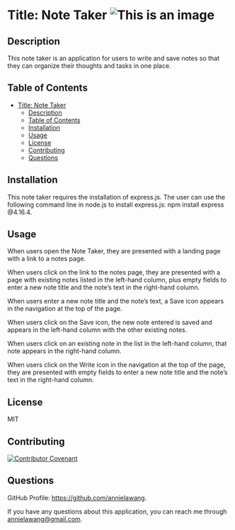 # Title: Note Taker ![This is an image](https://img.shields.io/badge/License-MIT_2.0-blue.svg)

## Description
This note taker is an application for users to write and save notes so that they can organize their thoughts and tasks in one place.

## Table of Contents
- [Title: Note Taker ](#title-note-taker-)
  - [Description](#description)
  - [Table of Contents](#table-of-contents)
  - [Installation](#installation)
  - [Usage](#usage)
  - [License](#license)
  - [Contributing](#contributing)
  - [Questions](#questions)

## Installation
This note taker requires the installation of express.js. The user can use the following command line in node.js to install express.js: npm install express @4.16.4.

## Usage
When users open the Note Taker, they are presented with a landing page with a link to a notes page.

When users click on the link to the notes page, they are presented with a page with existing notes listed in the left-hand column, plus empty fields to enter a new note title and the note’s text in the right-hand column.

When users enter a new note title and the note’s text, a Save icon appears in the navigation at the top of the page.

When users click on the Save icon, the new note entered is saved and appears in the left-hand column with the other existing notes.

When users click on an existing note in the list in the left-hand column, that note appears in the right-hand column.

When users click on the Write icon in the navigation at the top of the page, they are presented with empty fields to enter a new note title and the note’s text in the right-hand column.

## License
MIT

## Contributing
[![Contributor Covenant](https://img.shields.io/badge/Contributor%20Covenant-2.1-4baaaa.svg)](code_of_conduct.md)

## Questions
GitHub Profile: https://github.com/annielawang.

If you have any questions about this application, you can reach me through annielawang@gmail.com.
